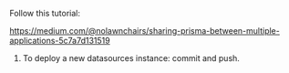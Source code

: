 Follow this tutorial:

https://medium.com/@nolawnchairs/sharing-prisma-between-multiple-applications-5c7a7d131519

1) To deploy a new datasources instance: commit and push.